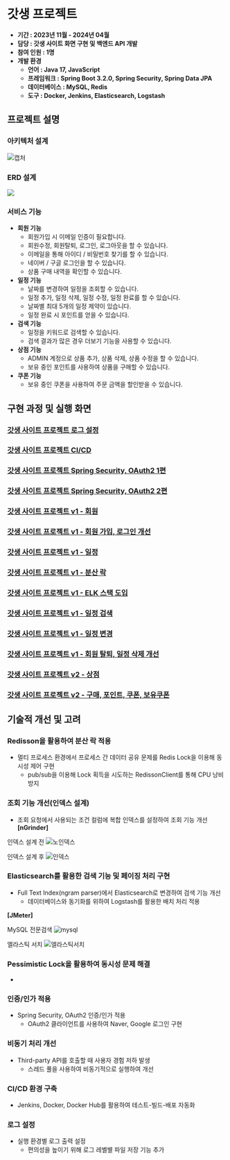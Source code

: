 # 갓생 프로젝트
- **기간 : 2023년 11월 - 2024년 04월**
- **담당 : 갓생 사이트 화면 구현 및 백엔드 API 개발**
- **참여 인원 : 1명**
- **개발 환경**
    - **언어 : Java 17, JavaScript**
    - **프레임워크 : Spring Boot 3.2.0, Spring Security, Spring Data JPA**
    - **데이터베이스 : MySQL, Redis**
    - **도구 : Docker, Jenkins, Elasticsearch, Logstash**

## 프로젝트 설명

### 아키텍처 설계
![캡처](https://github.com/user-attachments/assets/5caf2002-4e8c-4ba6-9ce3-89ad044f238a)

### ERD 설계
![](https://velog.velcdn.com/images/gcael/post/79f4dbee-cbec-4a13-92ee-5e6acc617ed1/image.png)
 
### 서비스 기능
- **회원 기능**
    - 회원가입 시 이메일 인증이 필요합니다.
    - 회원수정, 회원탈퇴, 로그인, 로그아웃을 할 수 있습니다.
    - 이메일을 통해 아이디 / 비밀번호 찾기를 할 수 있습니다.
    - 네이버 / 구글 로그인을 할 수 있습니다.
    - 상품 구매 내역을 확인할 수 있습니다.
- **일정 기능**
    - 날짜를 변경하여 일정을 조회할 수 있습니다.
    - 일정 추가, 일정 삭제, 일정 수정, 일정 완료를 할 수 있습니다.
    - 날짜별 최대 5개의 일정 제약이 있습니다.
    - 일정 완료 시 포인트를 얻을 수 있습니다.
- **검색 기능**
    - 일정을 키워드로 검색할 수 있습니다.
    - 검색 결과가 많은 경우 더보기 기능을 사용할 수 있습니다.
- **상점 기능**
    - ADMIN 계정으로 상품 추가, 상품 삭제, 상품 수정을 할 수 있습니다.
    - 보유 중인 포인트를 사용하여 상품을 구매할 수 있습니다.
- **쿠폰 기능**
    - 보유 중인 쿠폰을 사용하여 주문 금액을 할인받을 수 있습니다.
 
## 구현 과정 및 실행 화면

### [갓생 사이트 프로젝트 로그 설정](https://velog.io/@gcael/%EA%B0%93%EC%83%9D-%EC%82%AC%EC%9D%B4%ED%8A%B8-%ED%94%84%EB%A1%9C%EC%A0%9D%ED%8A%B8-%EB%A1%9C%EA%B7%B8-%EC%84%A4%EC%A0%95)
### [갓생 사이트 프로젝트 CI/CD](https://velog.io/@gcael/%EA%B0%93%EC%83%9D-%EC%82%AC%EC%9D%B4%ED%8A%B8-%ED%94%84%EB%A1%9C%EC%A0%9D%ED%8A%B8-CICD)
### [갓생 사이트 프로젝트 Spring Security, OAuth2 1편](https://velog.io/@gcael/%EA%B0%93%EC%83%9D-%EC%82%AC%EC%9D%B4%ED%8A%B8-%ED%94%84%EB%A1%9C%EC%A0%9D%ED%8A%B8-v1-Spring-Security)
### [갓생 사이트 프로젝트 Spring Security, OAuth2 2편](https://velog.io/@gcael/%EA%B0%93%EC%83%9D-%EC%82%AC%EC%9D%B4%ED%8A%B8-%ED%94%84%EB%A1%9C%EC%A0%9D%ED%8A%B8-v1-OAuth)
### [갓생 사이트 프로젝트 v1 - 회원](https://velog.io/@gcael/%EA%B0%93%EC%83%9D-%EC%82%AC%EC%9D%B4%ED%8A%B8-%ED%94%84%EB%A1%9C%EC%A0%9D%ED%8A%B8-v1-%ED%9A%8C%EC%9B%90)
### [갓생 사이트 프로젝트 v1 - 회원 가입, 로그인 개선](https://velog.io/@gcael/%EA%B0%93%EC%83%9D-%EC%82%AC%EC%9D%B4%ED%8A%B8-%ED%94%84%EB%A1%9C%EC%A0%9D%ED%8A%B8-v1-%ED%9A%8C%EC%9B%90-%EA%B0%80%EC%9E%85-%EB%A1%9C%EA%B7%B8%EC%9D%B8-%EA%B0%9C%EC%84%A0)
### [갓생 사이트 프로젝트 v1 - 일정](https://velog.io/@gcael/%EA%B0%93%EC%83%9D-%EC%82%AC%EC%9D%B4%ED%8A%B8-%ED%94%84%EB%A1%9C%EC%A0%9D%ED%8A%B8-v1-%EC%9D%BC%EC%A0%95)
### [갓생 사이트 프로젝트 v1 - 분산 락](https://velog.io/@gcael/%EA%B0%93%EC%83%9D-%EC%82%AC%EC%9D%B4%ED%8A%B8-%ED%94%84%EB%A1%9C%EC%A0%9D%ED%8A%B8-v1-%EB%B6%84%EC%82%B0-%EB%9D%BD-3fqv1vay)
### [갓생 사이트 프로젝트 v1 - ELK 스택 도입](https://velog.io/@gcael/%EA%B0%93%EC%83%9D-%EC%82%AC%EC%9D%B4%ED%8A%B8-%ED%94%84%EB%A1%9C%EC%A0%9D%ED%8A%B8-v1-ELK-%EC%8A%A4%ED%83%9D-%EB%8F%84%EC%9E%85)
### [갓생 사이트 프로젝트 v1 - 일정 검색](https://velog.io/@gcael/%EA%B0%93%EC%83%9D-%EC%82%AC%EC%9D%B4%ED%8A%B8-%ED%94%84%EB%A1%9C%EC%A0%9D%ED%8A%B8-v1-%EC%9D%BC%EC%A0%95-%EA%B2%80%EC%83%89)
### [갓생 사이트 프로젝트 v1 - 일정 변경](https://velog.io/@gcael/%EA%B0%93%EC%83%9D-%EC%82%AC%EC%9D%B4%ED%8A%B8-%ED%94%84%EB%A1%9C%EC%A0%9D%ED%8A%B8-v1-%EC%9D%BC%EC%A0%95-%EB%B3%80%EA%B2%BD)
### [갓생 사이트 프로젝트 v1 - 회원 탈퇴, 일정 삭제 개선](https://velog.io/@gcael/%EA%B0%93%EC%83%9D-%EC%82%AC%EC%9D%B4%ED%8A%B8-%ED%94%84%EB%A1%9C%EC%A0%9D%ED%8A%B8-v1-%ED%9A%8C%EC%9B%90-%ED%83%88%ED%87%B4-%EC%9D%BC%EC%A0%95-%EC%82%AD%EC%A0%9C-%EA%B0%9C%EC%84%A0)
### [갓생 사이트 프로젝트 v2 - 상점](https://velog.io/@gcael/%EA%B0%93%EC%83%9D-%EC%82%AC%EC%9D%B4%ED%8A%B8-%ED%94%84%EB%A1%9C%EC%A0%9D%ED%8A%B8-v2-%EC%83%81%EC%A0%90)
### [갓생 사이트 프로젝트 v2 - 구매, 포인트, 쿠폰, 보유쿠폰](https://velog.io/@gcael/%EA%B0%93%EC%83%9D-%EC%82%AC%EC%9D%B4%ED%8A%B8-%ED%94%84%EB%A1%9C%EC%A0%9D%ED%8A%B8-v2-%EA%B5%AC%EB%A7%A4-%ED%8F%AC%EC%9D%B8%ED%8A%B8-%EC%BF%A0%ED%8F%B0)

## 기술적 개선 및 고려

### Redisson을 활용하여 분산 락 적용

- 멀티 프로세스 환경에서 프로세스 간 데이터 공유 문제를 Redis Lock을 이용해 동시성 제어 구현
    - pub/sub을 이용해 Lock 획득을 시도하는 RedissonClient를 통해 CPU 낭비 방지

### 조회 기능 개선(인덱스 설계)

- 조회 요청에서 사용되는 조건 컬럼에 복합 인덱스를 설정하여 조회 기능 개선
**[nGrinder]**

인덱스 설계 전
![노인덱스](https://github.com/user-attachments/assets/db17a94e-3c54-4be9-a86d-329abbd60e23)

인덱스 설계 후
![인덱스](https://github.com/user-attachments/assets/ce3d850d-1e52-41a2-aae6-a4391cb60168)

### Elasticsearch를 활용한 검색 기능 및 페이징 처리 구현

- Full Text Index(ngram parser)에서 Elasticsearch로 변경하여 검색 기능 개선
    - 데이터베이스와 동기화를 위하여 Logstash를 활용한 배치 처리 적용

**[JMeter]**

MySQL 전문검색
![mysql](https://github.com/user-attachments/assets/71e30405-942f-459a-ab22-f07b6589f446)

엘라스틱 서치
![엘라스틱서치](https://github.com/user-attachments/assets/4fc4bbcf-6f3d-42d0-977d-fbd23ec225d8)

### Pessimistic Lock을 활용하여 동시성 문제 해결

- 

### 인증/인가 적용
- Spring Security, OAuth2 인증/인가 적용
    - OAuth2 클라이언트를 사용하여 Naver, Google 로그인 구현

### 비동기 처리 개선
- Third-party API를 호출할 때 사용자 경험 저하 발생
    - 스레드 풀을 사용하여 비동기적으로 실행하여 개선

### CI/CD 환경 구축

- Jenkins, Docker, Docker Hub를 활용하여 테스트-빌드-배포 자동화

### 로그 설정

- 실행 환경별 로그 출력 설정
    - 편의성을 높이기 위해 로그 레벨별 파일 저장 기능 추가
